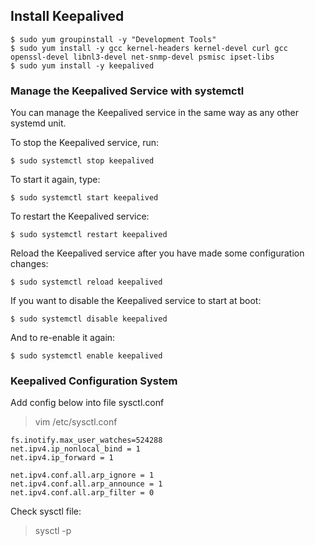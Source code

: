 ## Install Keepalived

```
$ sudo yum groupinstall -y "Development Tools"
$ sudo yum install -y gcc kernel-headers kernel-devel curl gcc openssl-devel libnl3-devel net-snmp-devel psmisc ipset-libs
$ sudo yum install -y keepalived
```

### Manage the Keepalived Service with systemctl

You can manage the Keepalived service in the same way as any other systemd unit.

To stop the Keepalived service, run:

`$ sudo systemctl stop keepalived`

To start it again, type:

`$ sudo systemctl start keepalived`

To restart the Keepalived service:

`$ sudo systemctl restart keepalived`

Reload the Keepalived service after you have made some configuration changes:

`$ sudo systemctl reload keepalived`

If you want to disable the Keepalived service to start at boot:

`$ sudo systemctl disable keepalived`

And to re-enable it again:

`$ sudo systemctl enable keepalived`

### Keepalived Configuration System

Add config below into file sysctl.conf

> vim /etc/sysctl.conf

```
fs.inotify.max_user_watches=524288
net.ipv4.ip_nonlocal_bind = 1
net.ipv4.ip_forward = 1

net.ipv4.conf.all.arp_ignore = 1
net.ipv4.conf.all.arp_announce = 1
net.ipv4.conf.all.arp_filter = 0
```

Check sysctl file:

> sysctl -p
